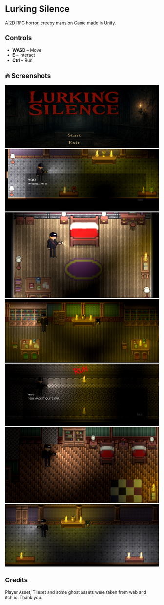 # Lurking Silence


A 2D RPG horror, creepy mansion Game  made in Unity.


## Controls
- **WASD** – Move  
- **E** – Interact  
- **Ctrl** – Run




## 🔥 Screenshots

![Main Menu](screenshots/Title_Page.png)
![Gameplay](screenshots/gameplay_01.png)![Gameplay](screenshots/gameplay_02.png)
![Gameplay](screenshots/gameplay_03.png)![Gameplay](screenshots/gameplay_04.png)
![Gameplay](screenshots/gameplay_05.png)![Gameplay](screenshots/gameplay_06.png) 


## Credits
Player Asset, Tileset and some ghost assets were taken from web and itch.io.
Thank you.
